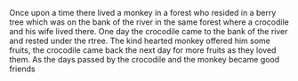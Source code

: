 Once upon a time there lived a monkey in a forest who resided in a berry tree which was on the bank of the river in the same forest where a crocodile and his wife lived there. One day the crocodile came to the bank of the river and rested under the rtree. The kind hearted monkey offered him some fruits, the crocodile came back the next day for more fruits as they loved them. As the days passed by the crocodile and the monkey became good friends
